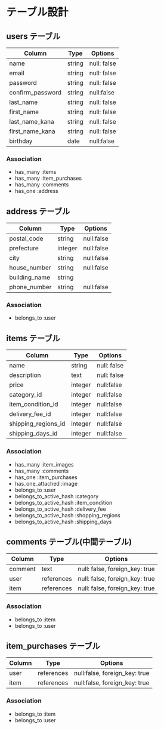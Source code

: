
# テーブル設計

## users テーブル

| Column   | Type   | Options     |
| -------- | ------ | ----------- |
| name     | string | null: false |
| email    | string | null: false |
| password | string | null: false |
| confirm_password | string | null:false |
| last_name  | string | null: false |
| first_name | string | null: false |
| last_name_kana | string | null: false |
| first_name_kana | string | null: false |
| birthday | date | null:false |

### Association

- has_many :items
- has_many :item_purchases
- has_many :comments
- has_one :address

## address テーブル

| Column  | Type    | Options                        |
| ------- | ------- | ------------------------------ |
| postal_code | string | null:false |
| prefecture | integer | null:false |
| city | string | null:false |
| house_number | string | null:false |
| building_name | string |
| phone_number | string | null:false |

### Association
- belongs_to :user

## items テーブル

| Column  | Type    | Options                        |
| ------- | ------- | ------------------------------ |
| name | string | null: false |
| description | text | null: false |
| price | integer | null:false |
| category_id | integer | null:false |
| item_condition_id | integer | null:false |
| delivery_fee_id | integer | null:false |
| shipping_regions_id | integer | null:false |
| shipping_days_id | integer | null:false |


### Association

- has_many :item_images
- has_many :comments
- has_one  :item_purchases
- has_one_attached :image
- belongs_to :user
- belongs_to_active_hash :category
- belongs_to_active_hash :item_condition
- belongs_to_active_hash :delivery_fee
- belongs_to_active_hash :shopping_regions
- belongs_to_active_hash :shipping_days

## comments テーブル(中間テーブル)

| Column  | Type    | Options                        |
| ------- | ------- | ------------------------------ |
| comment | text | null: false, foreign_key: true |
| user | references | null: false, foreign_key: true |
| item | references | null: false, foreign_key: true |

### Association

- belongs_to :item
- belongs_to :user

## item_purchases テーブル

| Column  | Type    | Options                        |
| ------- |  ------- | ------------------------------ |
| user | references | null:false, foreign_key: true |
| item | references | null:false, foreign_key: true |

### Association

- belongs_to :item
- belongs_to :user